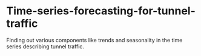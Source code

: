 # Time-series-forecasting-for-tunnel-traffic
Finding out various components like trends and seasonality in the time series describing tunnel traffic.

